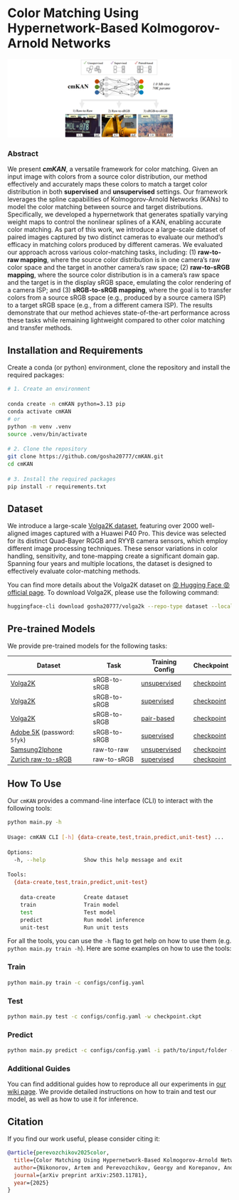 # Color Matching Using Hypernetwork-Based Kolmogorov-Arnold Networks

![abstract](figures/abstract.png)

### Abstract

We present ***cmKAN***, a versatile framework for color matching. Given an input image with colors from a source color distribution, our method effectively and accurately maps these colors to match a target color distribution in both **supervised** and **unsupervised** settings. Our framework leverages the spline capabilities of Kolmogorov-Arnold Networks (KANs) to model the color matching between source and target distributions. Specifically, we developed a hypernetwork that generates spatially varying weight maps to control the nonlinear splines of a KAN, enabling accurate color matching. As part of this work, we introduce a large-scale dataset of paired images captured by two distinct cameras to evaluate our method’s efficacy in matching colors produced by different cameras. We evaluated our approach across various color-matching tasks, including: (1) **raw-to-raw mapping**, where the source color distribution is in one camera’s raw color space and the target in another camera’s raw space; (2) **raw-to-sRGB mapping**, where the source color distribution is in a camera’s raw space and the target is in the display sRGB space, emulating the color rendering of a camera ISP; and (3) **sRGB-to-sRGB mapping**, where the goal is to transfer colors from a source sRGB space (e.g., produced by a source camera ISP) to a target sRGB space (e.g., from a different camera ISP). The results demonstrate that our method achieves state-of-the-art performance across these tasks while remaining lightweight compared to other color matching and transfer methods.

## Installation and Requirements

Create a conda (or python) environment, clone the repository and install the required packages:

```bash
# 1. Create an environment

conda create -n cmKAN python=3.13 pip
conda activate cmKAN
# or
python -m venv .venv
source .venv/bin/activate

# 2. Clone the repository
git clone https://github.com/gosha20777/cmKAN.git
cd cmKAN

# 3. Install the required packages
pip install -r requirements.txt
```

## Dataset

We introduce a large-scale [Volga2K dataset](https://huggingface.co/datasets/gosha20777/volga2k), featuring over 2000 well-aligned images captured with a Huawei P40 Pro. This device was selected for its distinct Quad-Bayer RGGB and RYYB camera sensors, which employ different image processing techniques. These sensor variations in color handling, sensitivity, and tone-mapping create a significant domain gap. Spanning four years and multiple locations, the dataset is designed to effectively evaluate color-matching methods.

You can find more details about the Volga2K dataset on [😡 Hugging Face 😡 official page](https://huggingface.co/datasets/gosha20777/volga2k). To download Volga2K, please use the following command:

```bash
huggingface-cli download gosha20777/volga2k --repo-type dataset --local-dir data/
```

## Pre-trained Models

We provide pre-trained models for the following tasks:

| Dataset | Task | Training Config | Checkpoint | 
| ------- | ---- | ---------------- | ---------- |
| [Volga2K](https://huggingface.co/datasets/gosha20777/volga2k) | sRGB-to-sRGB | [unsupervised](configs/) | [checkpoint](https://github.com/gosha20777/cmKAN/releases) |
| [Volga2K](https://huggingface.co/datasets/gosha20777/volga2k) | sRGB-to-sRGB | [supervised](configs/) | [checkpoint](https://github.com/gosha20777/cmKAN/releases) |
| [Volga2K](https://huggingface.co/datasets/gosha20777/volga2k) | sRGB-to-sRGB | [pair-based](configs/) | [checkpoint](https://github.com/gosha20777/cmKAN/releases) |
| [Adobe 5K](https://pan.baidu.com/share/init?surl=CsQRFsEPZCSjkT3Z1X_B1w) (password: `5fyk`)| sRGB-to-sRGB | [supervised](configs/) | [checkpoint](https://github.com/gosha20777/cmKAN/releases) |
| [Samsung2Iphone](https://github.com/mahmoudnafifi/raw2raw) | raw-to-raw | [unsupervised](configs/) | [checkpoint](https://github.com/gosha20777/cmKAN/releases) |
| [Zurich raw-to-sRGB](https://people.ee.ethz.ch/~ihnatova/pynet.html) | raw-to-sRGB | [supervised](configs/) | [checkpoint](https://github.com/gosha20777/cmKAN/releases) |



## How To Use

Our `cmKAN` provides a command-line interface (CLI) to interact with the following tools:

```bash
python main.py -h 

Usage: cmKAN CLI [-h] {data-create,test,train,predict,unit-test} ...

Options:
  -h, --help            Show this help message and exit

Tools:
  {data-create,test,train,predict,unit-test}
    
    data-create         Create dataset
    train               Train model
    test                Test model
    predict             Run model inference
    unit-test           Run unit tests
```

For all the tools, you can use the `-h` flag to get help on how to use them (e.g. `python main.py train -h`). Here are some examples on how to use the tools:

### Train

```bash
python main.py train -c configs/config.yaml
```

### Test

```bash
python main.py test -c configs/config.yaml -w checkpoint.ckpt
```

### Predict

```bash
python main.py predict -c configs/config.yaml -i path/to/input/folder -o path/to/output/folder
```

### Additional Guides

You can find additional guides how to reproduce all our experiments in [our wiki page](https://github.com/gosha20777/cmKAN/wiki). We provide detailed instructions on how to train and test our model, as well as how to use it for inference. 

## Citation

If you find our work useful, please consider citing it:

```bibtex
@article{perevozchikov2025color,
  title={Color Matching Using Hypernetwork-Based Kolmogorov-Arnold Networks},
  author={Nikonorov, Artem and Perevozchikov, Georgy and Korepanov, Andrei and Mehta, Nancy and Afifi, Mahmoud and Ershov, Egor and Timofte, Radu},
  journal={arXiv preprint arXiv:2503.11781},
  year={2025}
}
```